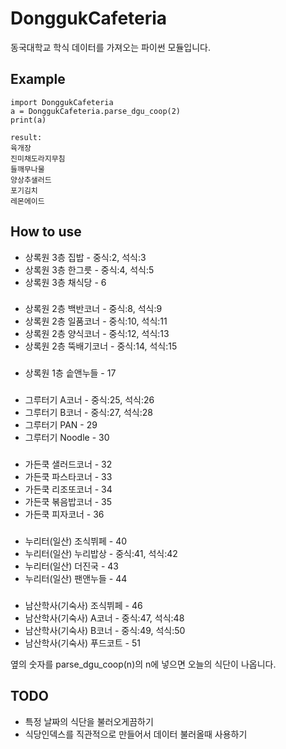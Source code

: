 # DonggukCafeteria
동국대학교 학식 데이터를 가져오는 파이썬 모듈입니다.

## Example
    import DonggukCafeteria
    a = DonggukCafeteria.parse_dgu_coop(2)
    print(a)

    result:
    육개장
    진미채도라지무침
    들깨무나물
    양상추샐러드
    포기김치
    레몬에이드

## How to use

* 상록원 3층 집밥 - 중식:2, 석식:3
* 상록원 3층 한그릇 - 중식:4, 석식:5
* 상록원 3층 채식당 - 6  
###
* 상록원 2층 백반코너 - 중식:8, 석식:9
* 상록원 2층 일품코너 - 중식:10, 석식:11
* 상록원 2층 양식코너 - 중식:12, 석식:13
* 상록원 2층 뚝배기코너 - 중식:14, 석식:15  
###
* 상록원 1층 솥앤누들 - 17  
###
* 그루터기 A코너 - 중식:25, 석식:26
* 그루터기 B코너 - 중식:27, 석식:28
* 그루터기 PAN - 29
* 그루터기 Noodle - 30  
###
* 가든쿡 샐러드코너 - 32
* 가든쿡 파스타코너 - 33
* 가든쿡 리조또코너 - 34
* 가든쿡 볶음밥코너 - 35
* 가든쿡 피자코너 - 36  
###
* 누리터(일산) 조식뷔페 - 40
* 누리터(일산) 누리밥상 - 중식:41, 석식:42
* 누리터(일산) 더진국 - 43
* 누리터(일산) 팬앤누들 - 44  
###
* 남산학사(기숙사) 조식뷔페 - 46
* 남산학사(기숙사) A코너 - 중식:47, 석식:48
* 남산학사(기숙사) B코너 - 중식:49, 석식:50
* 남산학사(기숙사) 푸드코트 - 51

옆의 숫자를 parse_dgu_coop(n)의 n에 넣으면 오늘의 식단이 나옵니다.

## TODO

* 특정 날짜의 식단을 불러오게끔하기
* 식당인덱스를 직관적으로 만들어서 데이터 불러올때 사용하기